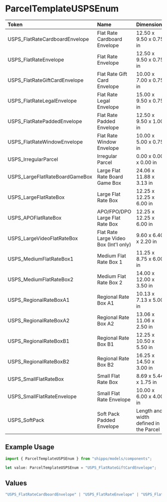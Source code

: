 # ParcelTemplateUSPSEnum

|Token | Name | Dimensions|
|:---|:---|:---|
| USPS_FlatRateCardboardEnvelope | Flat Rate Cardboard Envelope |  12.50 x 9.50 x 0.75 in |
| USPS_FlatRateEnvelope | Flat Rate Envelope |  12.50 x 9.50 x 0.75 in |
| USPS_FlatRateGiftCardEnvelope | Flat Rate Gift Card Envelope |  10.00 x 7.00 x 0.75 in |
| USPS_FlatRateLegalEnvelope | Flat Rate Legal Envelope |  15.00 x 9.50 x 0.75 in |
| USPS_FlatRatePaddedEnvelope | Flat Rate Padded Envelope |  12.50 x 9.50 x 1.00 in |
| USPS_FlatRateWindowEnvelope | Flat Rate Window Envelope |  10.00 x 5.00 x 0.75 in |
| USPS_IrregularParcel | Irregular Parcel |  0.00 x 0.00 x 0.00 in |
| USPS_LargeFlatRateBoardGameBox | Large Flat Rate Board Game Box |  24.06 x 11.88 x 3.13 in |
| USPS_LargeFlatRateBox | Large Flat Rate Box |  12.25 x 12.25 x 6.00 in |
| USPS_APOFlatRateBox | APO/FPO/DPO Large Flat Rate Box |  12.25 x 12.25 x 6.00 in |
| USPS_LargeVideoFlatRateBox | Flat Rate Large Video Box (Int&#39;l only) |  9.60 x 6.40 x 2.20 in |
| USPS_MediumFlatRateBox1 | Medium Flat Rate Box 1 |  11.25 x 8.75 x 6.00 in |
| USPS_MediumFlatRateBox2 | Medium Flat Rate Box 2 |  14.00 x 12.00 x 3.50 in |
| USPS_RegionalRateBoxA1 | Regional Rate Box A1 |  10.13 x 7.13 x 5.00 in |
| USPS_RegionalRateBoxA2 | Regional Rate Box A2 |  13.06 x 11.06 x 2.50 in |
| USPS_RegionalRateBoxB1 | Regional Rate Box B1 |  12.25 x 10.50 x 5.50 in |
| USPS_RegionalRateBoxB2 | Regional Rate Box B2 |  16.25 x 14.50 x 3.00 in |
| USPS_SmallFlatRateBox | Small Flat Rate Box |  8.69 x 5.44 x 1.75 in |
| USPS_SmallFlatRateEnvelope | Small Flat Rate Envelope |  10.00 x 6.00 x 4.00 in |
| USPS_SoftPack | Soft Pack Padded Envelope |  Length and width defined in the Parcel|


## Example Usage

```typescript
import { ParcelTemplateUSPSEnum } from "shippo/models/components";

let value: ParcelTemplateUSPSEnum = "USPS_FlatRateGiftCardEnvelope";
```

## Values

```typescript
"USPS_FlatRateCardboardEnvelope" | "USPS_FlatRateEnvelope" | "USPS_FlatRateGiftCardEnvelope" | "USPS_FlatRateLegalEnvelope" | "USPS_FlatRatePaddedEnvelope" | "USPS_FlatRateWindowEnvelope" | "USPS_IrregularParcel" | "USPS_LargeFlatRateBoardGameBox" | "USPS_LargeFlatRateBox" | "USPS_APOFlatRateBox" | "USPS_LargeVideoFlatRateBox" | "USPS_MediumFlatRateBox1" | "USPS_MediumFlatRateBox2" | "USPS_RegionalRateBoxA1" | "USPS_RegionalRateBoxA2" | "USPS_RegionalRateBoxB1" | "USPS_RegionalRateBoxB2" | "USPS_SmallFlatRateBox" | "USPS_SmallFlatRateEnvelope" | "USPS_SoftPack"
```